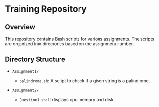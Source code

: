 # Training Repository

## Overview

This repository contains Bash scripts for various assignments. The scripts are organized into directories based on the assignment number.

## Directory Structure

- `Assignment1/`
  - `palindrome.sh`: A script to check if a given string is a palindrome.
  
- `Assignment2/`
  - `Question1.sh`:  It displays cpu memory and disk 
  
